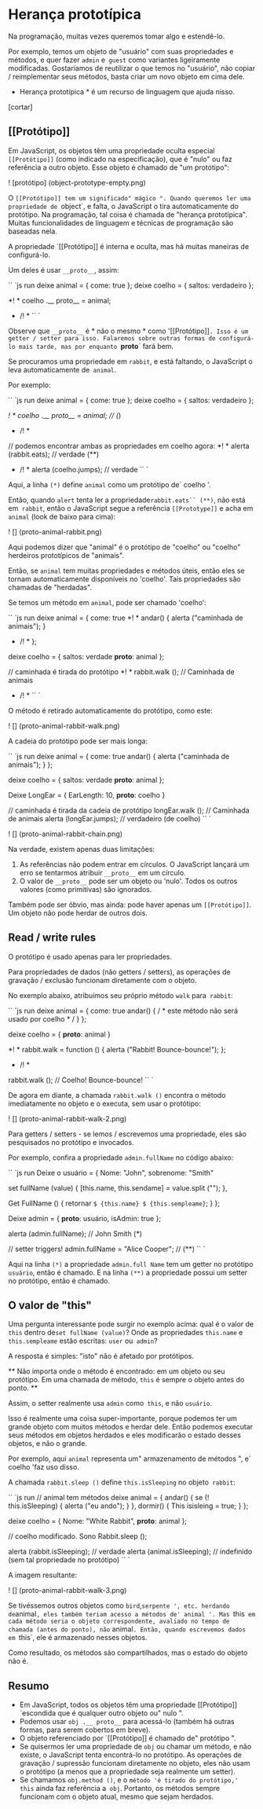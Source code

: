 # Herança prototípica

Na programação, muitas vezes queremos tomar algo e estendê-lo.

Por exemplo, temos um objeto de "usuário" com suas propriedades e métodos, e quer fazer `admin` e` guest` como variantes ligeiramente modificadas. Gostaríamos de reutilizar o que temos no "usuário", não copiar / reimplementar seus métodos, basta criar um novo objeto em cima dele.

* Herança prototípica * é um recurso de linguagem que ajuda nisso.

[cortar]

## [[Protótipo]]

Em JavaScript, os objetos têm uma propriedade oculta especial `[[Protótipo]]` (como indicado na especificação), que é "nulo" ou faz referência a outro objeto. Esse objeto é chamado de "um protótipo":

! [protótipo] (object-prototype-empty.png)

O `[[Protótipo]] tem um significado" mágico ". Quando queremos ler uma propriedade de `object`, e falta, o JavaScript o tira automaticamente do protótipo. Na programação, tal coisa é chamada de "herança prototípica". Muitas funcionalidades de linguagem e técnicas de programação são baseadas nela.

A propriedade `[[Protótipo]] é interna e oculta, mas há muitas maneiras de configurá-lo.

Um deles é usar `__proto__`, assim:

`` `js run
deixe animal = {
come: true
};
deixe coelho = {
saltos: verdadeiro
};

*! *
coelho .__ proto__ = animal;
* /! *
`` `

Observe que `__proto__` é * não o mesmo * como '[[Protótipo]]`. Isso é um getter / setter para isso. Falaremos sobre outras formas de configurá-lo mais tarde, mas por enquanto `__proto__` fará bem.

Se procuramos uma propriedade em `rabbit`, e está faltando, o JavaScript o leva automaticamente de` animal`.

Por exemplo:

`` `js run
deixe animal = {
come: true
};
deixe coelho = {
saltos: verdadeiro
};

*! *
coelho .__ proto__ = animal; // (*)
* /! *

// podemos encontrar ambas as propriedades em coelho agora:
*! *
alerta (rabbit.eats); // verdade (**)
* /! *
alerta (coelho.jumps); // verdade
`` `

Aqui, a linha `(*)` define `animal` como um protótipo de` coelho '.

Então, quando `alert` tenta ler a propriedade` rabbit.eats`` (**) `, não está em` rabbit`, então o JavaScript segue a referência `[[Prototype]]` e acha em `animal` (look de baixo para cima):

! [] (proto-animal-rabbit.png)

Aqui podemos dizer que "animal" é o protótipo de "coelho" ou "coelho" herdeiros prototípicos de "animais".

Então, se `animal` tem muitas propriedades e métodos úteis, então eles se tornam automaticamente disponíveis no 'coelho'. Tais propriedades são chamadas de "herdadas".

Se temos um método em `animal`, pode ser chamado 'coelho':

`` `js run
deixe animal = {
come: true
*! *
andar() {
alerta ("caminhada de animais");
}
* /! *
};

deixe coelho = {
saltos: verdade
__proto__: animal
};

// caminhada é tirada do protótipo
*! *
rabbit.walk (); // Caminhada de animais
* /! *
`` `

O método é retirado automaticamente do protótipo, como este:

! [] (proto-animal-rabbit-walk.png)

A cadeia do protótipo pode ser mais longa:


`` `js run
deixe animal = {
come: true
andar() {
alerta ("caminhada de animais");
}
};

deixe coelho = {
saltos: verdade
__proto__: animal
};

Deixe LongEar = {
EarLength: 10,
__proto__: coelho
}

// caminhada é tirada da cadeia de protótipo
longEar.walk (); // Caminhada de animais
alerta (longEar.jumps); // verdadeiro (de coelho)
`` `

! [] (proto-animal-rabbit-chain.png)

Na verdade, existem apenas duas limitações:

1. As referências não podem entrar em círculos. O JavaScript lançará um erro se tentarmos atribuir `__proto__` em um círculo.
2. O valor de `__proto__` pode ser um objeto ou 'nulo'. Todos os outros valores (como primitivas) são ignorados.

Também pode ser óbvio, mas ainda: pode haver apenas um `[[Protótipo]]`. Um objeto não pode herdar de outros dois.

## Read / write rules

O protótipo é usado apenas para ler propriedades.

Para propriedades de dados (não getters / setters), as operações de gravação / exclusão funcionam diretamente com o objeto.

No exemplo abaixo, atribuímos seu próprio método `walk` para` rabbit`:

`` `js run
deixe animal = {
come: true
andar() {
/ * este método não será usado por coelho * /
}
};

deixe coelho = {
__proto__: animal
}

*! *
rabbit.walk = function () {
alerta ("Rabbit! Bounce-bounce!");
};
* /! *

rabbit.walk (); // Coelho! Bounce-bounce!
`` `

De agora em diante, a chamada `rabbit.walk ()` encontra o método imediatamente no objeto e o executa, sem usar o protótipo:

! [] (proto-animal-rabbit-walk-2.png)

Para getters / setters - se lemos / escrevemos uma propriedade, eles são pesquisados ​​no protótipo e invocados.

Por exemplo, confira a propriedade `admin.fullName` no código abaixo:

`` `js run
Deixe o usuário = {
Nome: "John",
sobrenome: "Smith"

set fullName (value) {
[this.name, this.sendame] = value.split ("");
},

Get FullName () {
retornar `$ {this.name} $ {this.sempleame}`;
}
};

Deixe admin = {
__proto__: usuário,
isAdmin: true
};

alerta (admin.fullName); // John Smith (*)

// setter triggers!
admin.fullName = "Alice Cooper"; // (**)
`` `

Aqui na linha `(*)` a propriedade `admin.full Name` tem um getter no protótipo` usuário`, então é chamado. E na linha `(**)` a propriedade possui um setter no protótipo, então é chamado.

## O valor de "this"

Uma pergunta interessante pode surgir no exemplo acima: qual é o valor de `this` dentro de` set fullName (value) `? Onde as propriedades `this.name` e` this.sempleame` estão escritas: `user` ou` admin`?

A resposta é simples: "isto" não é afetado por protótipos.

** Não importa onde o método é encontrado: em um objeto ou seu protótipo. Em uma chamada de método, `this` é sempre o objeto antes do ponto. **

Assim, o setter realmente usa `admin` como` this`, e não `usuário`.

Isso é realmente uma coisa super-importante, porque podemos ter um grande objeto com muitos métodos e herdar dele. Então podemos executar seus métodos em objetos herdados e eles modificarão o estado desses objetos, e não o grande.

Por exemplo, aqui `animal` representa um" armazenamento de métodos ", e` coelho 'faz uso disso.

A chamada `rabbit.sleep ()` define `this.isSleeping` no objeto` rabbit`:

`` `js run
// animal tem métodos
deixe animal = {
andar() {
se (! this.isSleeping) {
alerta ("eu ando");
}
},
dormir() {
This isisleing = true;
}
};

deixe coelho = {
Nome: "White Rabbit",
__proto__: animal
};

// coelho modificado. Sono
Rabbit.sleep ();

alerta (rabbit.isSleeping); // verdade
alerta (animal.isSleeping); // indefinido (sem tal propriedade no protótipo)
`` `

A imagem resultante:

! [] (proto-animal-rabbit-walk-3.png)

Se tivéssemos outros objetos como `bird`,` serpente ', etc. herdando de `animal`, eles também teriam acesso a métodos de' animal '. Mas `this` em cada método seria o objeto correspondente, avaliado no tempo de chamada (antes do ponto), não` animal`. Então, quando escrevemos dados em `this`, ele é armazenado nesses objetos.

Como resultado, os métodos são compartilhados, mas o estado do objeto não é.

## Resumo

- Em JavaScript, todos os objetos têm uma propriedade [[Protótipo]] `escondida que é qualquer outro objeto ou" nulo ".
- Podemos usar `obj .__ proto__` para acessá-lo (também há outras formas, para serem cobertos em breve).
- O objeto referenciado por `[[Protótipo]] é chamado de" protótipo ".
- Se quisermos ler uma propriedade de `obj` ou chamar um método, e não existe, o JavaScript tenta encontrá-lo no protótipo. As operações de gravação / supressão funcionam diretamente no objeto, eles não usam o protótipo (a menos que a propriedade seja realmente um setter).
- Se chamamos `obj.method ()`, e o `método 'é tirado do protótipo,' this` ainda faz referência a` obj`. Portanto, os métodos sempre funcionam com o objeto atual, mesmo que sejam herdados.
